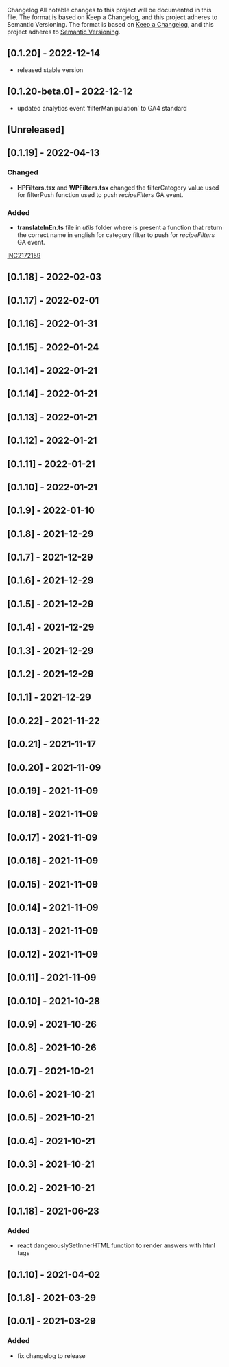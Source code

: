 Changelog
All notable changes to this project will be documented in this file.
The format is based on Keep a Changelog,
and this project adheres to Semantic Versioning.
The format is based on [Keep a Changelog](https://keepachangelog.com/en/1.0.0/),
and this project adheres to [Semantic Versioning](https://semver.org/spec/v2.0.0.html).

## [0.1.20] - 2022-12-14
- released stable version

## [0.1.20-beta.0] - 2022-12-12
- updated analytics event ‘filterManipulation’ to GA4 standard

## [Unreleased]

## [0.1.19] - 2022-04-13

### Changed
- **HPFilters.tsx** and **WPFilters.tsx** changed the filterCategory value used for filterPush function used to push *recipeFilters* GA event.
### Added
- **translateInEn.ts** file in *utils* folder where is present a function that return the correct name in english for category filter to push for *recipeFilters* GA event.

[INC2172159](https://whirlpool.service-now.com/nav_to.do?uri=incident.do?sys_id=9f0699ed477e4910c6415701e36d4341%26sysparm_view=RPTa6ccc9921bff3818cdf96397624bcba8)
## [0.1.18] - 2022-02-03

## [0.1.17] - 2022-02-01

## [0.1.16] - 2022-01-31

## [0.1.15] - 2022-01-24

## [0.1.14] - 2022-01-21

## [0.1.14] - 2022-01-21

## [0.1.13] - 2022-01-21

## [0.1.12] - 2022-01-21

## [0.1.11] - 2022-01-21

## [0.1.10] - 2022-01-21

## [0.1.9] - 2022-01-10

## [0.1.8] - 2021-12-29

## [0.1.7] - 2021-12-29

## [0.1.6] - 2021-12-29

## [0.1.5] - 2021-12-29

## [0.1.4] - 2021-12-29

## [0.1.3] - 2021-12-29

## [0.1.2] - 2021-12-29

## [0.1.1] - 2021-12-29

## [0.0.22] - 2021-11-22

## [0.0.21] - 2021-11-17

## [0.0.20] - 2021-11-09

## [0.0.19] - 2021-11-09

## [0.0.18] - 2021-11-09

## [0.0.17] - 2021-11-09

## [0.0.16] - 2021-11-09

## [0.0.15] - 2021-11-09

## [0.0.14] - 2021-11-09

## [0.0.13] - 2021-11-09

## [0.0.12] - 2021-11-09

## [0.0.11] - 2021-11-09

## [0.0.10] - 2021-10-28

## [0.0.9] - 2021-10-26

## [0.0.8] - 2021-10-26

## [0.0.7] - 2021-10-21

## [0.0.6] - 2021-10-21

## [0.0.5] - 2021-10-21

## [0.0.4] - 2021-10-21

## [0.0.3] - 2021-10-21

## [0.0.2] - 2021-10-21

## [0.1.18] - 2021-06-23
### Added
- react dangerouslySetInnerHTML function to render answers with html tags
## [0.1.10] - 2021-04-02

## [0.1.8] - 2021-03-29

## [0.0.1] - 2021-03-29

### Added

- fix changelog to release 